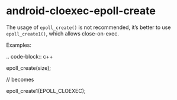 android-cloexec-epoll-create
============================

The usage of `epoll_create()` is not recommended, it’s better to use
`epoll_create1()`, which allows close-on-exec.

Examples:

.. code-block:: c++

epoll\_create(size);

// becomes

epoll\_create1(EPOLL\_CLOEXEC);
